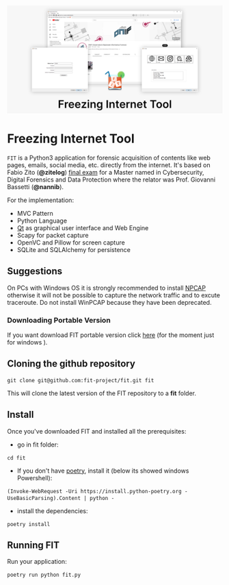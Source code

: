 ![](./assets/branding/banner.png)

# Freezing Internet Tool
`FIT` is a Python3 application for forensic acquisition of contents like web pages, emails, social media, etc. directly from the internet. 
It's based on Fabio Zito (**@zitelog**) [final exam](https://github.com/zitelog/fit) for a Master named in Cybersecurity, Digital Forensics and Data Protection where the relator was Prof. Giovanni Bassetti (**@nannib**).

For the implementation: 
* MVC Pattern
* Python Language
* [Qt](https://www.qt.io/download-open-source) as graphical user interface and Web Engine 
* Scapy for packet capture
* OpenVC and Pillow for screen capture
* SQLite and SQLAlchemy for persistence

## Suggestions
On PCs with Windows OS it is strongly recommended to install [NPCAP](https://npcap.com/dist/) otherwise it will not be possible to capture the network traffic and to excute traceroute. Do not install WinPCAP because they have been deprecated.

### Downloading Portable Version
If you want download FIT portable version click [here](https://github.com/fit-project/fit/releases/latest) (for the moment just for windows ).

## Cloning the github repository
```
git clone git@github.com:fit-project/fit.git fit
```

This will clone the latest version of the FIT repository to a **fit** folder.


## Install
Once you've downloaded FIT and installed all the prerequisites:

* go in fit folder:
```
cd fit
```
* If you don't have [poetry](https://python-poetry.org/), install it (below its showed windows Powershell):
```
(Invoke-WebRequest -Uri https://install.python-poetry.org -UseBasicParsing).Content | python -
```
* install the dependencies:
```
poetry install
```
## Running FIT

Run your application:

```
poetry run python fit.py
```
